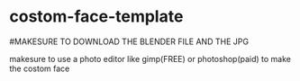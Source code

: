 # costom-face-template


#MAKESURE TO DOWNLOAD THE BLENDER FILE AND THE JPG

makesure to use a photo editor like gimp(FREE) or photoshop(paid) to make the costom face
